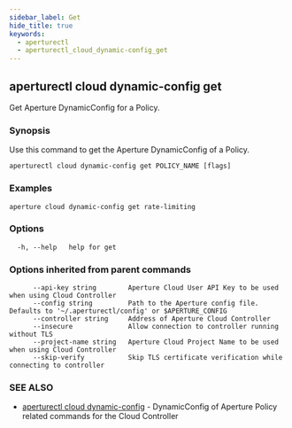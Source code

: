 ```yaml
---
sidebar_label: Get
hide_title: true
keywords:
  - aperturectl
  - aperturectl_cloud_dynamic-config_get
---
```


<!-- markdownlint-disable -->

## aperturectl cloud dynamic-config get

Get Aperture DynamicConfig for a Policy.

### Synopsis

Use this command to get the Aperture DynamicConfig of a Policy.

```
aperturectl cloud dynamic-config get POLICY_NAME [flags]
```

### Examples

```
aperture cloud dynamic-config get rate-limiting
```

### Options

```
  -h, --help   help for get
```

### Options inherited from parent commands

```
      --api-key string        Aperture Cloud User API Key to be used when using Cloud Controller
      --config string         Path to the Aperture config file. Defaults to '~/.aperturectl/config' or $APERTURE_CONFIG
      --controller string     Address of Aperture Cloud Controller
      --insecure              Allow connection to controller running without TLS
      --project-name string   Aperture Cloud Project Name to be used when using Cloud Controller
      --skip-verify           Skip TLS certificate verification while connecting to controller
```

### SEE ALSO

- [aperturectl cloud dynamic-config](/reference/aperturectl/cloud/dynamic-config/dynamic-config.md) - DynamicConfig of Aperture Policy related commands for the Cloud Controller
